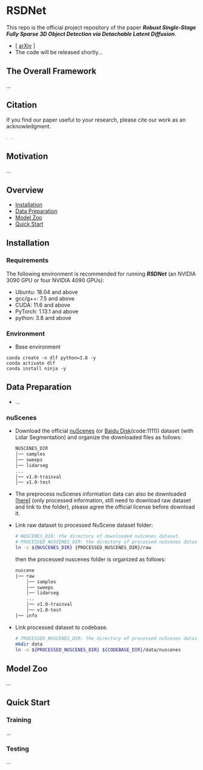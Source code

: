# RSDNet

This repo is the official project repository of the paper **_Robust Single-Stage Fully Sparse 3D Object Detection via Detachable Latent Diffusion_**. 
 -  [ [arXiv](https://arxiv.org/pdf/2508.03252) ]
 -  The code will be released shortly...
## The Overall Framework 
...
## Citation
If you find our paper useful to your research, please cite our work as an acknowledgment.
```bib
...
```

## Motivation
...


## Overview
- [Installation](#installation)
- [Data Preparation](#data-preparation)
- [Model Zoo](#model-zoo)
- [Quick Start](#quick-start)

## Installation

### Requirements
The following environment is recommended for running **_RSDNet_** (an NVIDIA 3090 GPU or four NVIDIA 4090 GPUs):
- Ubuntu: 18.04 and above
- gcc/g++: 7.5 and above
- CUDA: 11.6 and above
- PyTorch: 1.13.1 and above
- python: 3.8 and above

### Environment

- Base environment
```
conda create -n dlf python=3.8 -y
conda activate dlf
conda install ninja -y

```

## Data Preparation
- ...

### nuScenes
- Download the official [nuScenes](https://www.nuscenes.org/nuscenes#download) (or [Baidu Disk](https://pan.baidu.com/s/1Rsbi-Q_2EUm05lwQgn8T3Q?pwd=1111)(code:1111)) dataset (with Lidar Segmentation) and organize the downloaded files as follows:
  ```bash
  NUSCENES_DIR
  │── samples
  │── sweeps
  │── lidarseg
  ...
  │── v1.0-trainval 
  │── v1.0-test
  ```
- The preprocess nuScenes information data can also be downloaded [[here](https://huggingface.co/datasets/Pointcept/nuscenes-compressed)] (only processed information, still need to download raw dataset and link to the folder), please agree the official license before download it.

- Link raw dataset to processed NuScene dataset folder:
  ```bash
  # NUSCENES_DIR: the directory of downloaded nuScenes dataset.
  # PROCESSED_NUSCENES_DIR: the directory of processed nuScenes dataset (output dir).
  ln -s ${NUSCENES_DIR} {PROCESSED_NUSCENES_DIR}/raw
  ```
  then the processed nuscenes folder is organized as follows:
  ```bash
  nuscene
  |── raw
      │── samples
      │── sweeps
      │── lidarseg
      ...
      │── v1.0-trainval
      │── v1.0-test
  |── info
  ```

- Link processed dataset to codebase.
  ```bash
  # PROCESSED_NUSCENES_DIR: the directory of processed nuScenes dataset (output dir).
  mkdir data
  ln -s ${PROCESSED_NUSCENES_DIR} ${CODEBASE_DIR}/data/nuscenes
  ```

## Model Zoo
...


## Quick Start

### Training
...


### Testing
...
